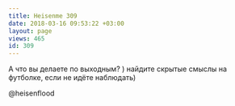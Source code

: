 ```yaml
---
title: Heisenme 309
date: 2018-03-16 09:53:22 +03:00
layout: page
views: 465
id: 309
---
```


А что вы делаете по выходным? ) найдите скрытые смыслы на футболке, если не идёте наблюдать)

@heisenflood


